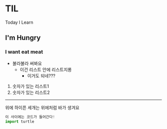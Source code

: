 # TIL
Today I Learn
## I'm Hungry

### I want eat meat
- 불라불라 써봐요
    - 이건 리스트 안에 리스트지롱
        - 이거도 되네???

1. 숫자가 있는 리스트1
2. 숫자가 있는 리스트2

---
위에 하이픈 세개는 위에처럼 바가 생겨요

```py
이 사이에는 코드가 들어간다!
import turtle
```